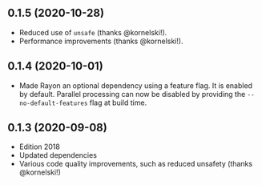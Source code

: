 ## 0.1.5 (2020-10-28)
* Reduced use of `unsafe` (thanks @kornelski!).
* Performance improvements (thanks @kornelski!).

## 0.1.4 (2020-10-01)
* Made Rayon an optional dependency using a feature flag. It is enabled by default. Parallel processing can now be disabled by providing the `--no-default-features` flag at build time.

## 0.1.3 (2020-09-08)
* Edition 2018
* Updated dependencies
* Various code quality improvements, such as reduced unsafety (thanks @kornelski!)

